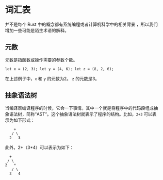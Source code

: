 # 词汇表

并不是每个 Rust 中的概念都有系统编程或者计算机科学中的相关背景
，所以我们增加一些可能是陌生术语的解释。

## 元数 

元数是指函数或操作需要的参数个数。

`let x = (2, 3);
let y = (4, 6);
let z = (8, 2, 6);`

在上述例子中，`x` 和 `y` 的元数为2。 `z` 的元数是3。

## 抽象语法树 

当编译器编译程序的时候，它会一下事情。其中一个就是将程序中的代码段组成抽象语法树，简称“AST”。这个抽象语法树就表示了程序的结构。比如，`2+3` 可以表示为如下形式：   

        +
       / \
      2   3


此外，2+（3*4）可以表示为如下：

      +
     / \
    2   *
       / \
      3   4